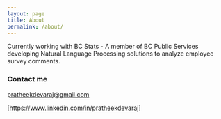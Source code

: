 ```yaml
---
layout: page
title: About
permalink: /about/
---
```


Currently working with BC Stats - A member of BC Public Services developing Natural Language Processing solutions to analyze employee survey comments. 

### Contact me

[pratheekdevaraj@gmail.com](mailto:pratheekdevaraj@gmail.com)

[https://www.linkedin.com/in/pratheekdevaraj] 

